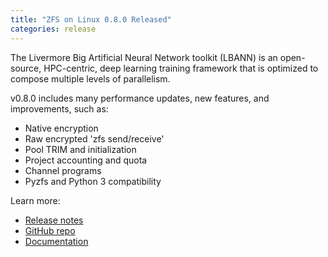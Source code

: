 ```yaml
---
title: "ZFS on Linux 0.8.0 Released"
categories: release
---
```


The Livermore Big Artificial Neural Network toolkit (LBANN) is an open-source, HPC-centric, deep learning training framework that is optimized to compose multiple levels of parallelism. 

v0.8.0 includes many performance updates, new features, and improvements, such as:
- Native encryption
- Raw encrypted 'zfs send/receive'
- Pool TRIM and initialization
- Project accounting and quota
- Channel programs
- Pyzfs and Python 3 compatibility

Learn more:
- [Release notes](https://github.com/zfsonlinux/zfs/releases/tag/zfs-0.8.0)
- [GitHub repo](https://github.com/zfsonlinux/zfs)
- [Documentation](https://zfsonlinux.org/)

